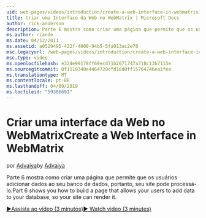```yaml
---
uid: web-pages/videos/introduction/create-a-web-interface-in-webmatrix
title: Criar uma Interface da Web no WebMatrix | Microsoft Docs
author: rick-anderson
description: Parte 6 mostra como criar uma página que permite que os usuários adicionar dados ao seu banco de dados, portanto, seu site pode processá-lo.
ms.author: riande
ms.date: 04/12/2011
ms.assetid: a0529495-422f-4008-94b5-5fa913ac2e70
msc.legacyurl: /web-pages/videos/introduction/create-a-web-interface-in-webmatrix
msc.type: video
ms.openlocfilehash: e324e99178ff69ecd71b2071747a718c13b7115e
ms.sourcegitcommit: 0f1119340e4464720cfd16d0ff15764746ea1fea
ms.translationtype: MT
ms.contentlocale: pt-BR
ms.lasthandoff: 04/09/2019
ms.locfileid: "59386691"
---
```

# <a name="create-a-web-interface-in-webmatrix"></a><span data-ttu-id="236d2-103">Criar uma interface da Web no WebMatrix</span><span class="sxs-lookup"><span data-stu-id="236d2-103">Create a Web Interface in WebMatrix</span></span>

<span data-ttu-id="236d2-104">por [Advaiya](https://twitter.com/Advaiyasolns)</span><span class="sxs-lookup"><span data-stu-id="236d2-104">by [Advaiya](https://twitter.com/Advaiyasolns)</span></span>

<span data-ttu-id="236d2-105">Parte 6 mostra como criar uma página que permite que os usuários adicionar dados ao seu banco de dados, portanto, seu site pode processá-lo.</span><span class="sxs-lookup"><span data-stu-id="236d2-105">Part 6 shows you how to build a page that allows your users to add data to your database, so your site can render it.</span></span>

[<span data-ttu-id="236d2-106">&#9654;Assista ao vídeo (3 minutos)</span><span class="sxs-lookup"><span data-stu-id="236d2-106">&#9654; Watch video (3 minutes)</span></span>](https://channel9.msdn.com/Blogs/ASP-NET-Site-Videos/create-a-web-interface-in-webmatrix)
